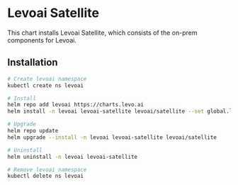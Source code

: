 # Levoai Satellite

This chart installs Levoai Satellite, which consists of the on-prem
components for Levoai.

## Installation

```sh
# Create levoai namespace
kubectl create ns levoai

# Install
helm repo add levoai https://charts.levo.ai
helm install -n levoai levoai-satellite levoai/satellite --set global.levoai.app_name=<YOUR_APP_NAME>

# Upgrade
helm repo update
helm upgrade --install -n levoai levoai-satellite levoai/satellite

# Uninstall
helm uninstall -n levoai levoai-satellite

# Remove levoai namespace
kubectl delete ns levoai
```
